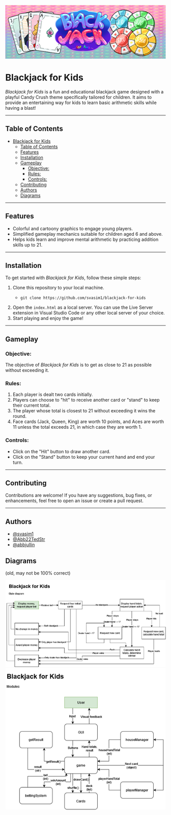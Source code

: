 ![Banner](Images/blackjack-for-kids-banner.jpg)

# Blackjack for Kids

_Blackjack for Kids_ is a fun and educational blackjack game designed with a playful Candy Crush theme specifically tailored for children. It aims to provide an entertaining way for kids to learn basic arithmetic skills while having a blast!

---

## Table of Contents

- [Blackjack for Kids](#blackjack-for-kids)
  - [Table of Contents](#table-of-contents)
  - [Features](#features)
  - [Installation](#installation)
  - [Gameplay](#gameplay)
    - [Objective:](#objective)
    - [Rules:](#rules)
    - [Controls:](#controls)
  - [Contributing](#contributing)
  - [Authors](#authors)
  - [Diagrams](#diagrams)

---

## Features

- Colorful and cartoony graphics to engage young players.
- Simplified gameplay mechanics suitable for children aged 6 and above.
- Helps kids learn and improve mental arithmetic by practicing addition skills up to 21.

---

## Installation

To get started with _Blackjack for Kids_, follow these simple steps:

1. Clone this repository to your local machine.
   - ```
     git clone https://github.com/svasim1/blackjack-for-kids
     ```
2. Open the `index.html` as a local server. You can use the Live Server extension in Visual Studio Code or any other local server of your choice.
3. Start playing and enjoy the game!

---

## Gameplay

### Objective:

The objective of _Blackjack for Kids_ is to get as close to 21 as possible without exceeding it.

### Rules:

1. Each player is dealt two cards initially.
2. Players can choose to "hit" to receive another card or "stand" to keep their current total.
3. The player whose total is closest to 21 without exceeding it wins the round.
4. Face cards (Jack, Queen, King) are worth 10 points, and Aces are worth 11 unless the total exceeds 21, in which case they are worth 1.

### Controls:

- Click on the "Hit" button to draw another card.
- Click on the "Stand" button to keep your current hand and end your turn.

---

## Contributing

Contributions are welcome! If you have any suggestions, bug fixes, or enhancements, feel free to open an issue or create a pull request.

---

## Authors

- [@svasim1](https://github.com/svasim1)
- [@Abb22TedStr](https://github.com/Abb22TedStr)
- [@abbjullin](https://github.com/abbjullin)

## Diagrams

(old, may not be 100% correct)

![State diagram](Images/blackjack-for-kids.png)
![Modules](Images/blackjack-for-kids-modules.png)
